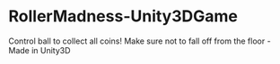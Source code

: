 # RollerMadness-Unity3DGame

Control ball to collect all coins! 
Make sure not to fall off from the floor
        - Made in Unity3D
